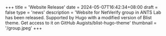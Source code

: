 +++
title = 'Website Release'
date = 2024-05-07T16:42:34+08:00
draft = false
type = 'news'
description = 'Website for NetVerify group in ANTS Lab has been released. Supported by Hugo with a modified version of Blist theme. Get access to it on GitHub Augists/blist-hugo-theme'
thumbnail = '/group.jpeg'
+++
